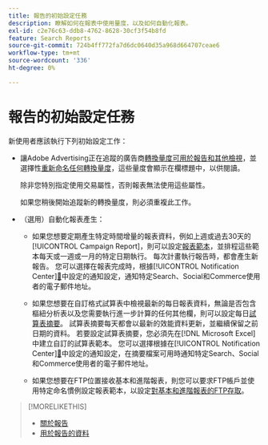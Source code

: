 ```yaml
---
title: 報告的初始設定任務
description: 瞭解如何在報表中使用量度，以及如何自動化報表。
exl-id: c2e76c63-ddb8-4762-8628-30cf3f54b8fd
feature: Search Reports
source-git-commit: 724b4ff772fa7d6dc0640d35a968d664707ceae6
workflow-type: tm+mt
source-wordcount: '336'
ht-degree: 0%

---
```


# 報告的初始設定任務

新使用者應該執行下列初始設定工作：

* 讓Adobe Advertising正在追蹤的廣告商[轉換量度可用於報告和其他檢視](/help/search-social-commerce/admin/conversion-metrics/conversion-metric-edit-available.md)，並選擇性[重新命名任何轉換量度](/help/search-social-commerce/admin/conversion-metrics/conversion-metric-edit-display-name.md)，這些量度會顯示在欄標題中，以供閱讀。

  除非您特別指定使用交易屬性，否則報表無法使用這些屬性。

  如果您稍後開始追蹤新的轉換量度，則必須重複此工作。

* （選用）自動化報表產生：

   * 如果您想要定期產生特定時間增量的報表資料，例如上週或過去30天的[!UICONTROL Campaign Report]，則可以設定[報表範本](/help/search-social-commerce/reports/automation/templates/template-about.md)，並排程這些範本每天或一週或一月的特定日期執行。 每次計畫執行報告時，都會產生新報告。 您可以選擇在報表完成時，根據[!UICONTROL Notification Center][&#128279;](/help/search-social-commerce/notifications/notification-about.md)中設定的通知設定，通知特定Search、Social和Commerce使用者的電子郵件地址。

   * 如果您想要在自訂格式試算表中檢視最新的每日報表資料，無論是否包含樞紐分析表以及您需要執行進一步計算的任何其他欄，則可以設定每日[試算表摘要](/help/search-social-commerce/reports/automation/spreadsheet-feeds/spreadsheet-feed-about.md)。 試算表摘要每天都會以最新的效能資料更新，並繼續保留之前日期的資料。 若要設定試算表摘要，您必須先在[!DNL Microsoft Excel]中建立自訂的試算表範本。 您可以選擇根據在[!UICONTROL Notification Center][&#128279;](/help/search-social-commerce/notifications/notification-about.md)中設定的通知設定，在摘要檔案可用時通知特定Search、Social和Commerce使用者的電子郵件地址。

   * 如果您想要在FTP位置接收基本和進階報表，則您可以要求FTP帳戶並使用特定命名慣例設定報表範本，以設定[對基本和進階報表的FTP存取](/help/search-social-commerce/reports/automation/ftp-reports.md)。

>[!MORELIKETHIS]
>
>* [關於報告](report-about.md)
>* [用於報告的資料](data-used-for-reports.md)
